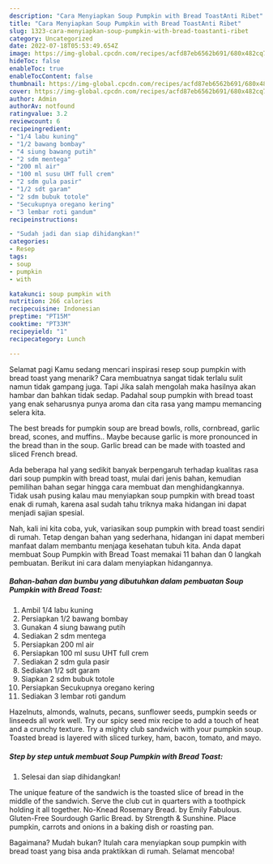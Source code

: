 ```yaml
---
description: "Cara Menyiapkan Soup Pumpkin with Bread ToastAnti Ribet"
title: "Cara Menyiapkan Soup Pumpkin with Bread ToastAnti Ribet"
slug: 1323-cara-menyiapkan-soup-pumpkin-with-bread-toastanti-ribet
category: Uncategorized
date: 2022-07-18T05:53:49.654Z
image: https://img-global.cpcdn.com/recipes/acfd87eb6562b691/680x482cq70/soup-pumpkin-with-bread-toast-foto-resep-utama.jpg
hideToc: false
enableToc: true
enableTocContent: false
thumbnail: https://img-global.cpcdn.com/recipes/acfd87eb6562b691/680x482cq70/soup-pumpkin-with-bread-toast-foto-resep-utama.jpg
cover: https://img-global.cpcdn.com/recipes/acfd87eb6562b691/680x482cq70/soup-pumpkin-with-bread-toast-foto-resep-utama.jpg
author: Admin
authorAv: notfound
ratingvalue: 3.2
reviewcount: 6
recipeingredient:
- "1/4 labu kuning"
- "1/2 bawang bombay"
- "4 siung bawang putih"
- "2 sdm mentega"
- "200 ml air"
- "100 ml susu UHT full crem"
- "2 sdm gula pasir"
- "1/2 sdt garam"
- "2 sdm bubuk totole"
- "Secukupnya oregano kering"
- "3 lembar roti gandum"
recipeinstructions:

- "Sudah jadi dan siap dihidangkan!"
categories:
- Resep
tags:
- soup
- pumpkin
- with

katakunci: soup pumpkin with 
nutrition: 266 calories
recipecuisine: Indonesian
preptime: "PT15M"
cooktime: "PT33M"
recipeyield: "1"
recipecategory: Lunch

---
```



Selamat pagi Kamu sedang mencari inspirasi resep soup pumpkin with bread toast yang menarik? Cara membuatnya sangat tidak terlalu sulit namun tidak gampang juga. Tapi Jika salah mengolah maka hasilnya akan hambar dan bahkan tidak sedap. Padahal soup pumpkin with bread toast yang enak seharusnya punya aroma dan cita rasa yang mampu memancing selera kita.


The best breads for pumpkin soup are bread bowls, rolls, cornbread, garlic bread, scones, and muffins.. Maybe because garlic is more pronounced in the bread than in the soup. Garlic bread can be made with toasted and sliced French bread.

Ada beberapa hal yang sedikit banyak berpengaruh terhadap kualitas rasa dari soup pumpkin with bread toast, mulai dari jenis bahan, kemudian pemilihan bahan segar hingga cara membuat dan menghidangkannya. Tidak usah pusing kalau mau menyiapkan soup pumpkin with bread toast enak di rumah, karena asal sudah tahu triknya maka hidangan ini dapat menjadi sajian spesial.


Nah, kali ini kita coba, yuk, variasikan soup pumpkin with bread toast sendiri di rumah. Tetap dengan bahan yang sederhana, hidangan ini dapat memberi manfaat dalam membantu menjaga kesehatan tubuh kita. Anda dapat membuat Soup Pumpkin with Bread Toast memakai 11 bahan dan 0 langkah pembuatan. Berikut ini cara dalam menyiapkan hidangannya.

<!--inarticleads1-->

##### Bahan-bahan dan bumbu yang dibutuhkan dalam pembuatan Soup Pumpkin with Bread Toast:

1. Ambil 1/4 labu kuning
1. Persiapkan 1/2 bawang bombay
1. Gunakan 4 siung bawang putih
1. Sediakan 2 sdm mentega
1. Persiapkan 200 ml air
1. Persiapkan 100 ml susu UHT full crem
1. Sediakan 2 sdm gula pasir
1. Sediakan 1/2 sdt garam
1. Siapkan 2 sdm bubuk totole
1. Persiapkan Secukupnya oregano kering
1. Sediakan 3 lembar roti gandum


Hazelnuts, almonds, walnuts, pecans, sunflower seeds, pumpkin seeds or linseeds all work well. Try our spicy seed mix recipe to add a touch of heat and a crunchy texture. Try a mighty club sandwich with your pumpkin soup. Toasted bread is layered with sliced turkey, ham, bacon, tomato, and mayo. 

<!--inarticleads2-->

##### Step by step untuk membuat Soup Pumpkin with Bread Toast:


1. Selesai dan siap dihidangkan!

The unique feature of the sandwich is the toasted slice of bread in the middle of the sandwich. Serve the club cut in quarters with a toothpick holding it all together. No-Knead Rosemary Bread. by Emily Fabulous. Gluten-Free Sourdough Garlic Bread. by Strength &amp; Sunshine. Place pumpkin, carrots and onions in a baking dish or roasting pan. 

Bagaimana? Mudah bukan? Itulah cara menyiapkan soup pumpkin with bread toast yang bisa anda praktikkan di rumah. Selamat mencoba!
